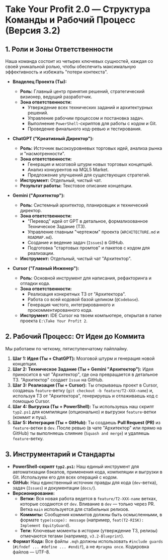 # Take Your Profit 2.0 — Структура Команды и Рабочий Процесс (Версия 3.2)

## 1. Роли и Зоны Ответственности

Наша команда состоит из четырех ключевых сущностей, каждая со своей уникальной ролью, чтобы обеспечить максимальную эффективность и избежать "потери контекста".

- **Владелец Проекта (Ты):**
  - **Роль:** Главный центр принятия решений, стратегический визионер, ведущий разработчик.
  - **Зона ответственности:**
    - Утверждение всех технических заданий и архитектурных решений.
    - Управление рабочим процессом и постановка задач.
    - Выполнение `PowerShell`-скриптов для работы с кодом и Git.
    - Проведение финального код-ревью и тестирования.

- **ChatGPT ("Креативный Директор"):**
  - **Роль:** Источник высокоуровневых торговых идей, анализа рынка и "насмотренности".
  - **Зона ответственности:**
    - Генерация и мозговой штурм новых торговых концепций.
    - Анализ конкурентов на MQL5 Market.
    - Предложение улучшений для существующих стратегий.
  - **Инструмент:** Отдельный, чистый чат.
  - **Результат работы:** Текстовое описание концепции.

- **Gemini ("Архитектор"):**
  - **Роль:** Системный архитектор, планировщик и технический директор.
  - **Зона ответственности:**
    - "Перевод" идей от GPT в детальное, формализованное Техническое Задание (ТЗ).
    - Управление главным "чертежом" проекта (`ARCHITECTURE.md` и `ROADMAP.md`).
    - Создание и ведение задач (`Issues`) в GitHub.
    - Подготовка "стартовых промтов" и пакетов с кодом для реализации.
  - **Инструмент:** Отдельный, чистый чат "Архитектор".

- **Cursor ("Главный Инженер"):**
  - **Роль:** Основной инструмент для написания, рефакторинга и отладки кода.
  - **Зона ответственности:**
    - Реализация конкретных ТЗ от "Архитектора".
    - Работа со всей кодовой базой целиком (`@Codebase`).
    - Генерация чистого, интегрированного и прокомментированного кода.
  - **Инструмент:** IDE Cursor на твоем компьютере, открытая в папке проекта `E:\Take Your Profit 2`.

## 2. Рабочий Процесс: От Идеи до Коммита

Мы работаем по четкому, пятиступенчатому пайплайну.

1.  **Шаг 1: Идея (Ты + ChatGPT):** Мозговой штурм и генерация новой концепции.
2.  **Шаг 2: Техническое Задание (Ты + Gemini "Архитектор"):** Идея приносится в чат "Архитектор", где она превращается в детальное ТЗ. "Архитектор" создает `Issue` на GitHub.
3.  **Шаг 3: Реализация (Ты + Cursor):** Ты открываешь проект в Cursor, создаешь `feature`-ветку (`git checkout -b feature/T2-XXX-name`) и, используя ТЗ от "Архитектора", генерируешь и отлаживаешь код с помощью Cursor.
4.  **Шаг 4: Выгрузка (Ты + PowerShell):** Ты используешь наш скрипт `typ2.ps1` для компиляции (опционально) и выгрузки `feature`-ветки (коммит и пуш).
5.  **Шаг 5: Интеграция (Ты + GitHub):** Ты создаешь **Pull Request (PR)** из `feature`-ветки в `dev`. После ревью (в чате "Архитектор" или прямо на GitHub) ты выполняешь слияние (`Squash and merge`) и удаляешь `feature`-ветку.

## 3. Инструментарий и Стандарты

- **PowerShell-скрипт `typ2.ps1`:** Наш единый инструмент для автоматизации бэкапов, применения кода, компиляции и выгрузки в Git. Используем его для всех операций с кодом.
- **GitHub:** Наш единственный источник правды для кода (`dev`-ветка), задач (`Issues`) и документации (`docs/`).
- **Версионирование:**
    - **Ветки:** Вся новая работа ведется в `feature/T2-XXX-name` ветках, которые создаются от `dev`. Вливание в `dev` — только через PR. Ветка `main` используется для стабильных релизов.
    - **Коммиты:** Сообщения коммитов должны быть осмысленными, в формате `type(scope): message` (например, `feat(T2-RISK): Implement EquityGuard`).
    - **Теги:** Ключевые моменты в истории (утверждение ТЗ, релизы) отмечаются тегами (например, `v3.2-Blueprint`).
- **Формат Кода:** Все файлы `.mqh` должны использовать `#include guards` (`#ifndef ... #define ... #endif`), а не `#pragma once`. Кодировка файлов — UTF-8.
```</details>

